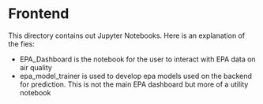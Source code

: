 # Frontend
This directory contains out Jupyter Notebooks. Here is an explanation of the fies:
* EPA_Dashboard is the notebook for the user to interact with EPA data on air quality
* epa_model_trainer is used to develop epa models used on the backend for prediction. This is not the main EPA dashboard but more of a utility notebook
